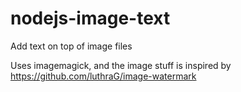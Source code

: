 # nodejs-image-text
Add text on top of image files

Uses imagemagick, and the image stuff is inspired by https://github.com/luthraG/image-watermark
